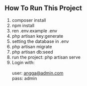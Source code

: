## How To Run This Project

1. composer install
2. npm install
3. ren .env.example .env
4. php artisan key:generate
5. setting the database in .env
6. php artisan migrate
7. php artisan db:seed
8. run the project: php artisan serve
9. Login with:  
<br>user: angga@admin.com
<br>pass: admin
